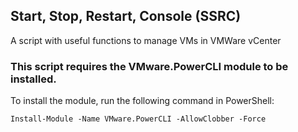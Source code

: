 ## Start, Stop, Restart, Console (SSRC)
A script with useful functions to manage VMs in VMWare vCenter

### This script requires the VMware.PowerCLI module to be installed.

To install the module, run the following command in PowerShell:

``Install-Module -Name VMware.PowerCLI -AllowClobber -Force``
